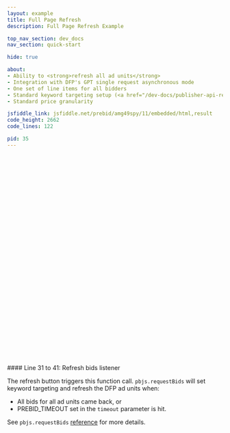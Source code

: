```yaml
---
layout: example
title: Full Page Refresh
description: Full Page Refresh Example

top_nav_section: dev_docs
nav_section: quick-start

hide: true

about:
- Ability to <strong>refresh all ad units</strong>
- Integration with DFP's GPT single request asynchronous mode
- One set of line items for all bidders
- Standard keyword targeting setup (<a href="/dev-docs/publisher-api-reference.html#bidderSettingsDefault">reference</a>)
- Standard price granularity

jsfiddle_link: jsfiddle.net/prebid/amg49spy/11/embedded/html,result
code_height: 2662
code_lines: 122

pid: 35
---
```


<br><br><br><br><br><br>
<br><br><br><br><br><br>
<br><br><br><br><br><br>
<br><br><br><br><br><br>
<br><br><br><br>

<div markdown="1">
#### Line 31 to 41: Refresh bids listener

The refresh button triggers this function call. `pbjs.requestBids` will set keyword targeting and refresh the DFP ad units when:

- All bids for all ad units came back, or
- PREBID_TIMEOUT set in the `timeout` parameter is hit.

See `pbjs.requestBids` [reference](/dev-docs/publisher-api-reference.html#module_pbjs.requestBids) for more details.

</div>
